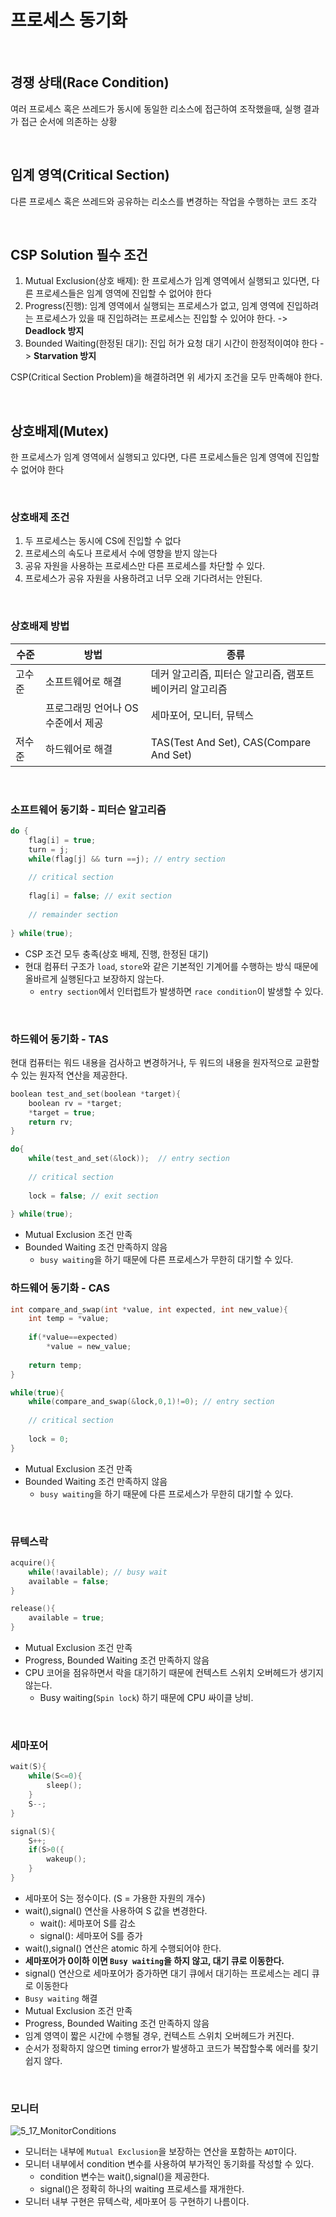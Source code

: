 # 프로세스 동기화

<br>

## 경쟁 상태(Race Condition)

여러 프로세스 혹은 쓰레드가 동시에 동일한 리소스에 접근하여 조작했을때, 실행 결과가 접근 순서에 의존하는 상황 


<br>

## 임계 영역(Critical Section)

다른 프로세스 혹은 쓰레드와 공유하는 리소스를 변경하는 작업을 수행하는 코드 조각

<br>

## CSP Solution 필수 조건

1. Mutual Exclusion(상호 배제): 한 프로세스가 임계 영역에서 실행되고 있다면, 다른 프로세스들은 임계 영역에 진입할 수 없어야 한다
2. Progress(진행): 임계 영역에서 실행되는 프로세스가 없고, 임계 영역에 진입하려는 프로세스가 있을 때 진입하려는 프로세스는 진입할 수 있어야 한다. -> **Deadlock 방지**
3. Bounded Waiting(한정된 대기): 진입 허가 요청 대기 시간이 한정적이여야 한다 -> **Starvation 방지**

CSP(Critical Section Problem)을 해결하려면 위 세가지 조건을 모두 만족해야 한다.

<br>

## 상호배제(Mutex)

한 프로세스가 임계 영역에서 실행되고 있다면, 다른 프로세스들은 임계 영역에 진입할 수 없어야 한다

<br>

### 상호배제 조건

1. 두 프로세스는 동시에 CS에 진입할 수 없다
2. 프로세스의 속도나 프로세서 수에 영향을 받지 않는다
3. 공유 자원을 사용하는 프로세스만 다른 프로세스를 차단할 수 있다.
4. 프로세스가 공유 자원을 사용하려고 너무 오래 기다려서는 안된다.

<br>

### 상호배제 방법

| 수준  | 방법                   | 종류                                      |
|-----|----------------------|-----------------------------------------|
| 고수준 | 소프트웨어로 해결            | 데커 알고리즘, 피터슨 알고리즘, 램포트 베이커리 알고리즘        |
|     | 프로그래밍 언어나 OS 수준에서 제공 | 세마포어, 모니터, 뮤텍스                          |
| 저수준 | 하드웨어로 해결             | TAS(Test And Set), CAS(Compare And Set) |

<br>

### 소프트웨어 동기화 - 피터슨 알고리즘

```C
do {
	flag[i] = true;
    turn = j;
    while(flag[j] && turn ==j); // entry section
    
	// critical section
    
    flag[i] = false; // exit section
    
    // remainder section
    
} while(true);
```

- CSP 조건 모두 충족(상호 배제, 진행, 한정된 대기)
- 현대 컴퓨터 구조가 `load`, `store`와 같은 기본적인 기계어를 수행하는 방식 때문에 올바르게 실행된다고 보장하지 않는다.
  - `entry section`에서 인터럽트가 발생하면 `race condition`이 발생할 수 있다.

<br>

### 하드웨어 동기화 - TAS

현대 컴퓨터는 워드 내용을 검사하고 변경하거나, 두 워드의 내용을 원자적으로 교환할 수 있는 원자적 연산을 제공한다.

```C
boolean test_and_set(boolean *target){
	boolean rv = *target;
    *target = true;
    return rv;
}

do{
    while(test_and_set(&lock));  // entry section
        
	// critical section
        
	lock = false; // exit section
    
} while(true);
```

- Mutual Exclusion 조건 만족
- Bounded Waiting 조건 만족하지 않음
  - `busy waiting`을 하기 때문에 다른 프로세스가 무한히 대기할 수 있다.

### 하드웨어 동기화 - CAS

```C
int compare_and_swap(int *value, int expected, int new_value){
	int temp = *value;
    
    if(*value==expected)
    	*value = new_value;
        
	return temp;
}

while(true){
	while(compare_and_swap(&lock,0,1)!=0); // entry section
    
    // critical section
    
    lock = 0;
}
```

- Mutual Exclusion 조건 만족
- Bounded Waiting 조건 만족하지 않음
  - `busy waiting`을 하기 때문에 다른 프로세스가 무한히 대기할 수 있다.

<br>

### 뮤텍스락

```C
acquire(){
	while(!available); // busy wait
    available = false;
}

release(){
	available = true;
}
```

- Mutual Exclusion 조건 만족
- Progress, Bounded Waiting 조건 만족하지 않음
- CPU 코어을 점유하면서 락을 대기하기 때문에 컨텍스트 스위치 오버헤드가 생기지 않는다.
  - Busy waiting(`Spin lock`) 하기 때문에 CPU 싸이클 낭비.

<br>

### 세마포어

```C
wait(S){
	while(S<=0){
    	sleep();
    }
    S--;
}

signal(S){
	S++;
    if(S>0({
    	wakeup();
    }
}
```

- 세마포어 S는 정수이다.  (S = 가용한 자원의 개수)
- wait(),signal() 연산을 사용하여 S 값을 변경한다.
  - wait(): 세마포어 S를 감소
  - signal(): 세마포어 S를 증가
- wait(),signal() 연산은 atomic 하게 수행되어야 한다. 
- **세마포어가 0이하 이면 `Busy waiting`을 하지 않고, 대기 큐로 이동한다.** 
- signal() 연산으로 세마포어가 증가하면 대기 큐에서 대기하는 프로세스는 레디 큐로 이동한다
- `Busy waiting` 해결
- Mutual Exclusion 조건 만족
- Progress, Bounded Waiting 조건 만족하지 않음
- 임계 영역이 짧은 시간에 수행될 경우, 컨텍스트 스위치 오버헤드가 커진다.
- 순서가 정확하지 않으면 timing error가 발생하고 코드가 복잡할수록 에러를 찾기 쉽지 않다.


<br>

### 모니터

![5_17_MonitorConditions](https://github.com/dragonappear/learn/assets/89398909/14d0c0e6-14b6-406a-ac8c-b753d5d86840)

- 모니터는 내부에 `Mutual Exclusion`을 보장하는 연산을 포함하는 `ADT`이다.
- 모니터 내부에서 condition 변수를 사용하여 부가적인 동기화를 작성할 수 있다.
  - condition 변수는 wait(),signal()을 제공한다.
  - signal()은 정확히 하나의 waiting 프로세스를 재개한다.
- 모니터 내부 구현은 뮤텍스락, 세마포어 등 구현하기 나름이다.

<br>